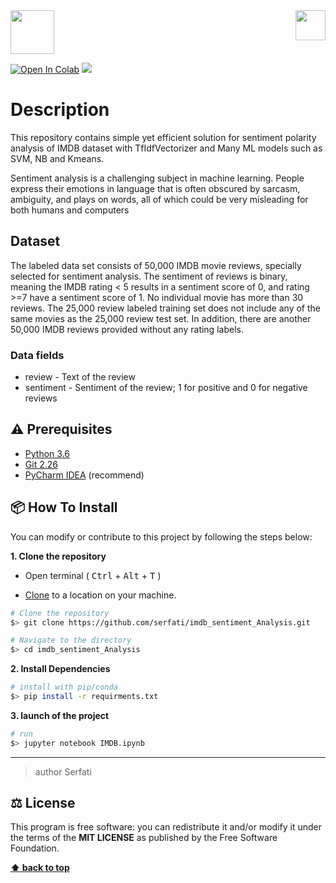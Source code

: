<img src="https://in.bgu.ac.il/marketing/graphics/BGU.sig3-he-en-white.png" height="48px" align="right" /> 
<img src="https://upload.wikimedia.org/wikipedia/commons/thumb/6/69/IMDB_Logo_2016.svg/575px-IMDB_Logo_2016.svg.png" height="70px"/> 

  
  
[![Open In Colab](https://colab.research.google.com/assets/colab-badge.svg)](https://github.com/Serfati/imdb_sentiment_analysis) ![](https://img.shields.io/apm/l/atomic-design-ui.svg?)
# Description  

This repository contains simple yet efficient solution for sentiment polarity analysis of IMDB dataset with TfIdfVectorizer and Many ML models such as SVM, NB and Kmeans.

Sentiment analysis is a challenging subject in machine learning. People express their emotions in language that is often obscured by sarcasm, ambiguity, and plays on words, all of which could be very misleading for both humans and computers

## Dataset 
The labeled data set consists of 50,000 IMDB movie reviews, specially selected for sentiment analysis. The sentiment of reviews is binary, meaning the IMDB rating < 5 results in a sentiment score of 0, and rating >=7 have a sentiment score of 1. No individual movie has more than 30 reviews. The 25,000 review labeled training set does not include any of the same movies as the 25,000 review test set. In addition, there are another 50,000 IMDB reviews provided without any rating labels.

### Data fields
- review - Text of the review
- sentiment - Sentiment of the review; 1 for positive  and 0 for negative reviews



## ⚠️ Prerequisites  
  
- [Python 3.6](https://www.python.org/download/releases/3.6/)  
- [Git 2.26](https://git-scm.com/downloads/)  
- [PyCharm IDEA](https://www.jetbrains.com/pycharm/) (recommend)  

## 📦 How To Install  
  
You can modify or contribute to this project by following the steps below:  
  
**1. Clone the repository**  
  
- Open terminal ( <kbd>Ctrl</kbd> + <kbd>Alt</kbd> + <kbd>T</kbd> )  
  
- [Clone](https://help.github.com/en/github/creating-cloning-and-archiving-repositories/cloning-a-repository) to a location on your machine.  
 ```bash  
 # Clone the repository 
 $> git clone https://github.com/serfati/imdb_sentiment_Analysis.git  

 # Navigate to the directory 
 $> cd imdb_sentiment_Analysis
  ``` 

**2. Install Dependencies**  
  
 ```bash  
 # install with pip/conda 
 $> pip install -r requirments.txt
 ```  

**3. launch of the project**  
  
 ```bash  
 # run 
 $> jupyter notebook IMDB.ipynb
 ```  

---  

> author Serfati
  
## ⚖️ License  
  
This program is free software: you can redistribute it and/or modify it under the terms of the **MIT LICENSE** as published by the Free Software Foundation.  
  
**[⬆ back to top](#description)**

